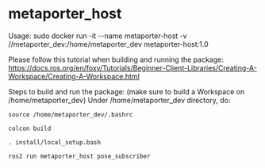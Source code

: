 # metaporter_host

Usage: sudo docker run -it --name metaporter-host -v /<path to metaporter_dev>/metaporter_dev:/home/metaporter_dev metaporter-host:1.0

Please follow this tutorial when building and running the package:
https://docs.ros.org/en/foxy/Tutorials/Beginner-Client-Libraries/Creating-A-Workspace/Creating-A-Workspace.html

Steps to build and run the package:
(make sure to build a Workspace on /home/metaporter_dev)
Under /home/metaporter_dev directory, do:
```
source /home/metaporter_dev/.bashrc
```

```
colcon build
```

```
. install/local_setup.bash
```
```
ros2 run metaporter_host pose_subscriber
```
